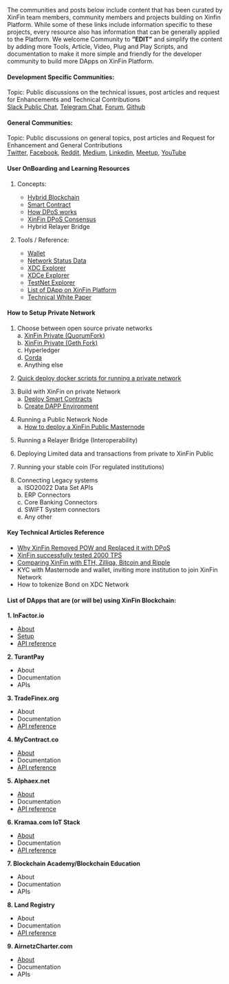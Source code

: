 The communities and posts below include content that has been curated by XinFin
team members, community members and projects building on Xinfin Platform. While
some of these links include information specific to these projects, every
resource also has information that can be generally applied to the Platform. We
welcome Community to **”EDIT”** and simplify the content by adding more Tools,
Article, Video, Plug and Play Scripts, and documentation to make it more simple
and friendly for the developer community to build more DApps on XinFin Platform.

#### Development Specific Communities:

Topic: Public discussions on the technical issues, post articles and request for
Enhancements and Technical Contributions<br> 
[Slack Public Chat](https://xinfin-public.slack.com/),
[Telegram Chat](http://bit.do/Telegram-XinFinDev),
[Forum](https://xinfin.net),
[Github](https://github.com/XinFinorg)

#### General Communities:

Topic: Public discussions on general topics, post articles and Request for
Enhancement and General Contributions<br>
[Twitter](https://twitter.com/XinFin_Official),
[Facebook](https://www.facebook.com/XinFinHybridBlockchain/),
[Reddit](https://www.reddit.com/r/xinfin/), 
[Medium](https://medium.com/xinfin),
[Linkedin](https://www.linkedin.com/company/xinfin/),
[Meetup](https://www.meetup.com/members/270624533/),
[YouTube](https://www.youtube.com/channel/UCQaL6FixEQ80RJC0B2egX6g)

#### **User OnBoarding and Learning Resources**

1. Concepts:
    * [Hybrid Blockchain](/Docs/Concepts/Hybrid-Blockchain.md)<br>
    * [Smart Contract](/Docs/Concepts/SmartContracts.md)<br>
    * [How DPoS works](/Docs/Concepts/DPOS.md)<br>
    * [XinFin DPoS Consensus](/Docs/Concepts/XinFinDPoS.md)<br>
    * Hybrid Relayer Bridge
  
2. Tools / Reference:
    * [Wallet](https://www.xdcwallet.com/)<br>
    * [Network Status Data](https://xinfin.network/)<br>
    * [XDC Explorer](http://xinfin.info/)<br>
    * [XDCe Explorer](https://etherscan.io/token/0x41ab1b6fcbb2fa9dced81acbdec13ea6315f2bf2?a=)<br>
    * [TestNet Explorer](test.xinfin.network)<br>
    * [List of DApp on XinFin Platform](https://xinfin.org/xdc-utility.php)
    * [Technical White Paper](https://www.xinfin.io/pdf/whitepaper/The%20XDC%20Protocol%20-%20Tech%20Whitepaper%20by%20Xinfin%20Organization%20V1.0.pdf)

#### How to Setup Private Network

1. Choose between open source private networks<br>
  a. [XinFin Private (QuorumFork)](/Docs/Setup/XDC01-Docker-Node-Setup.md)<br>
  b. [XinFin Private (Geth Fork)](/Docs/Setup/Private-Network-geth.md)<br>
  c. Hyperledger<br>
  d. [Corda](/Docs/Setup/Private-Network-Corda.md)<br>
  e. Anything else<br>

2. [Quick deploy docker scripts for running a private network](/Docs/Setup/XDC01-Docker-Node-Setup.md)<br>

3. Build with XinFin on private Network<br>
   a. [Deploy Smart Contracts](/Docs/Build/Deploy-Smart-Contract.md)<br>
   b. [Create DAPP Environment](/Docs/Build/DApp-Environment.md)

4.  Running a Public Network Node<br>
  a. [How to deploy a XinFin Public Masternode](/Docs/Setup/Masternodes.md)
  
5.  Running a Relayer Bridge (Interoperability)

6.  Deploying Limited data and transactions from private to XinFin Public

7.  Running your stable coin (For regulated institutions)

8.  Connecting Legacy systems<br>
  a. ISO20022 Data Set APIs<br>
  b. ERP Connectors<br>
  c. Core Banking Connectors<br>
  d. SWIFT System connectors<br> 
  e. Any other

#### Key Technical Articles Reference

* [Why XinFin Removed POW and Replaced it with DPoS](/Docs/wp-and-research/Why-DPoS.md)<br>
* [XinFin successfully tested 2000 TPS](https://medium.com/xinfin/enhancing-transaction-speed-in-xinfin-network-31293b0e73de)
* [Comparing XinFin with ETH, Zilliqa, Bitcoin and Ripple](https://medium.com/xinfin/https-medium-com-dzentraz-xinfin-xdc-protocol-enters-the-foray-amongst-the-greats-9a4748d008e4) 
* KYC with Masternode and wallet, inviting more institution to join XinFin Network<br>
* How to tokenize Bond on XDC Network

#### **List of DApps that are (or will be) using XinFin Blockchain:**

**1. InFactor.io**
  * [About](/Docs/DAPP/infactor.io/about-infactor.md)<br> 
  * [Setup](/Docs/DAPP/infactor.io/Setup-infactor.md)<br>
  * [API reference](http://infactor.io/docs/#introduction)<br> 
  
**2. TurantPay**
  * About<br> 
  * Documentation<br>
  * APIs<br> 
  
**3. TradeFinex.org**
  * About<br> 
  * Documentation<br>
  * [API reference](https://xinfinorg.github.io/TradeFinex_API/)<br> 
  
**4. MyContract.co**
  * [About](https://mycontract.co/#features)<br> 
  * Documentation<br>
  * [API reference](http://api.mycontract.co:3001/#introduction)<br> 
  
**5. Alphaex.net**
  * [About](https://alphaex.net/aboutus)<br> 
  * Documentation<br>
  * [API reference](https://alphaex.net/api)<br> 
  
**6. Kramaa.com IoT Stack**
  * [About](https://kramaa.com/)<br> 
  * Documentation<br>
  * [API reference](https://alphaex.net/api)<br>

**7. Blockchain Academy/Blockchain Education**
  * About<br> 
  * Documentation<br>
  * APIs<br> 

**8. Land Registry**
  * About<br> 
  * Documentation<br>
  * [API reference](http://land-registry.xinfin.org/docs/)<br>

**9. AirnetzCharter.com**
  * [About](http://airnetzcharter.com/)<br>
  * Documentation<br>
  * APIs<br> 
